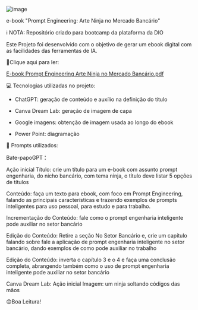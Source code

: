 ![image](https://github.com/user-attachments/assets/125e95c2-9c3b-474c-b53c-bf2fd8b3bc58)

e-book "Prompt Engineering: Arte Ninja no Mercado Bancário"

ℹ️ NOTA: Repositório criado para bootcamp da plataforma da DIO

Este Projeto foi desenvolvido com o objetivo de gerar um ebook digital com as facilidades das ferramentas de IA.


📕Clique aqui para ler:

[E-book Prompt Engineering Arte Ninja no Mercado Bancário.pdf](https://github.com/user-attachments/files/18390121/E-book.Prompt.Engineering.Arte.Ninja.no.Mercado.Bancario.pdf)


💻 Tecnologias utilizadas no projeto:


 - ChatGPT: geração de conteúdo e auxílio na definição do título 

 - Canva Dream Lab: geração de imagem de capa

 - Google imagens: obtenção de imagem usada ao longo do ebook

 - Power Point: diagramação

🧠 Prompts utilizados:

Bate-papoGPT：

Ação	inicial
Título: crie um título para um e-book com assunto prompt engenharia, do nicho bancário, com tema ninja, o título deve listar 5 opções de títulos

Conteúdo:	faça um texto para ebook, com foco em Prompt Engineering, falando as principais características e trazendo exemplos de prompts inteligentes para uso pessoal, para estudo e para trabalho.

Incrementação do Conteúdo: fale como o prompt engenharia inteligente pode auxiliar no setor bancário

Edição do Conteúdo: Retire a seção No Setor Bancário e, crie um capítulo falando sobre fale a aplicação de prompt engenharia inteligente no setor bancário, dando exemplos de como pode auxiliar no trabalho

Edição do Conteúdo: inverta o capítulo 3 e o 4 e faça uma conclusão completa, abrangendo também como o uso de prompt engenharia inteligente pode auxiliar no setor bancário

Canva Dream Lab:
Ação	inicial
Imagem:	um ninja soltando códigos das mãos


😊Boa Leitura!

